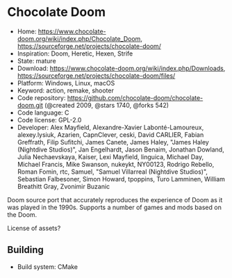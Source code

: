 # Chocolate Doom

- Home: https://www.chocolate-doom.org/wiki/index.php/Chocolate_Doom, https://sourceforge.net/projects/chocolate-doom/
- Inspiration: Doom, Heretic, Hexen, Strife
- State: mature
- Download: https://www.chocolate-doom.org/wiki/index.php/Downloads, https://sourceforge.net/projects/chocolate-doom/files/
- Platform: Windows, Linux, macOS
- Keyword: action, remake, shooter
- Code repository: https://github.com/chocolate-doom/chocolate-doom.git (@created 2009, @stars 1740, @forks 542)
- Code language: C
- Code license: GPL-2.0
- Developer: Alex Mayfield, Alexandre-Xavier Labonté-Lamoureux, alexey.lysiuk, Azarien, CapnClever, ceski, David CARLIER, Fabian Greffrath, Filip Sufitchi, James Canete, James Haley, "James Haley (Nightdive Studios)", Jan Engelhardt, Jason Benaim, Jonathan Dowland, Julia Nechaevskaya, Kaiser, Lexi Mayfield, linguica, Michael Day, Michael Francis, Mike Swanson, nukeykt, NY00123, Rodrigo Rebello, Roman Fomin, rtc, Samuel, "Samuel Villarreal (Nightdive Studios)", Sebastian Falbesoner, Simon Howard, tpoppins, Turo Lamminen, William Breathitt Gray, Zvonimir Buzanic

Doom source port that accurately reproduces the experience of Doom as it was played in the 1990s.
Supports a number of games and mods based on the Doom.

License of assets?

## Building

- Build system: CMake
